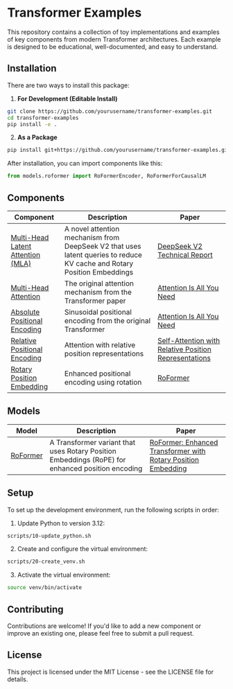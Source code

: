 # Transformer Examples

This repository contains a collection of toy implementations and examples of key components from modern Transformer architectures. Each example is designed to be educational, well-documented, and easy to understand.

## Installation

There are two ways to install this package:

1. **For Development (Editable Install)**
```bash
git clone https://github.com/yourusername/transformer-examples.git
cd transformer-examples
pip install -e .
```

2. **As a Package**
```bash
pip install git+https://github.com/yourusername/transformer-examples.git
```

After installation, you can import components like this:
```python
from models.roformer import RoFormerEncoder, RoFormerForCausalLM
```

## Components

| Component | Description | Paper |
|-----------|-------------|-------|
| [Multi-Head Latent Attention (MLA)](./attention/mla_attention.ipynb) | A novel attention mechanism from DeepSeek V2 that uses latent queries to reduce KV cache and Rotary Position Embeddings | [DeepSeek V2 Technical Report](https://arxiv.org/abs/2405.04434) |
| [Multi-Head Attention](./attention/multi_head_attention.ipynb) | The original attention mechanism from the Transformer paper | [Attention Is All You Need](https://arxiv.org/abs/1706.03762) |
| [Absolute Positional Encoding](./attention/positional_encoding.ipynb) | Sinusoidal positional encoding from the original Transformer | [Attention Is All You Need](https://arxiv.org/abs/1706.03762) |
| [Relative Positional Encoding](./attention/relative_attention.ipynb) | Attention with relative position representations | [Self-Attention with Relative Position Representations](https://arxiv.org/abs/1803.02155) |
| [Rotary Position Embedding](./utils/rope.ipynb) | Enhanced positional encoding using rotation | [RoFormer](https://arxiv.org/abs/2104.09864) |

## Models

| Model | Description | Paper |
|-------|-------------|-------|
| [RoFormer](./models/roformer/README.md) | A Transformer variant that uses Rotary Position Embeddings (RoPE) for enhanced position encoding | [RoFormer: Enhanced Transformer with Rotary Position Embedding](https://arxiv.org/abs/2104.09864) |

## Setup

To set up the development environment, run the following scripts in order:

1. Update Python to version 3.12:
```bash
scripts/10-update_python.sh
```

2. Create and configure the virtual environment:
```bash
scripts/20-create_venv.sh
```

3. Activate the virtual environment:
```bash
source venv/bin/activate
```

## Contributing

Contributions are welcome! If you'd like to add a new component or improve an existing one, please feel free to submit a pull request.

## License

This project is licensed under the MIT License - see the LICENSE file for details. 